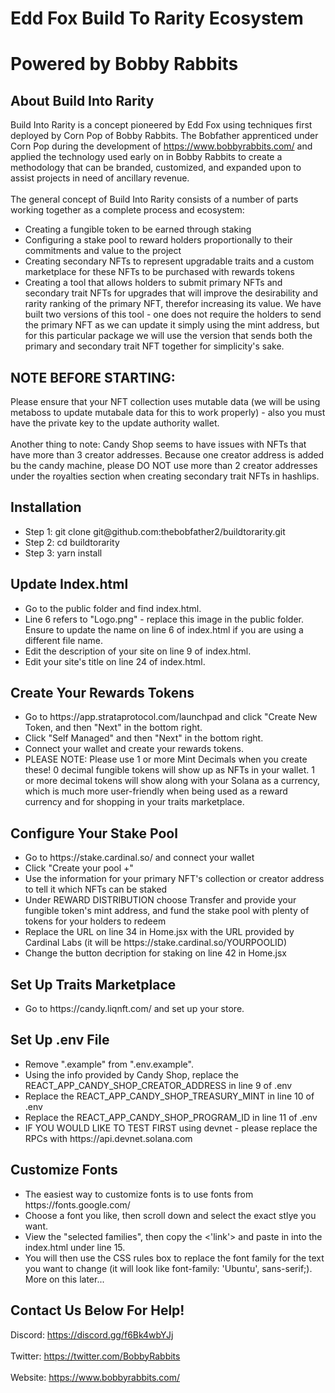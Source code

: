 # Edd Fox Build To Rarity Ecosystem
<h1>Powered by Bobby Rabbits</h1>

## About Build Into Rarity
Build Into Rarity is a concept pioneered by Edd Fox using techniques first deployed by Corn Pop of Bobby Rabbits. The Bobfather apprenticed under Corn Pop during the development of https://www.bobbyrabbits.com/ and applied the technology used early on in Bobby Rabbits to create a methodology that can be branded, customized, and expanded upon to assist projects in need of ancillary revenue.
<br></br>
The general concept of Build Into Rarity consists of a number of parts working together as a complete process and ecosystem:
<ul>
  <li>Creating a fungible token to be earned through staking</li>
  <li>Configuring a stake pool to reward holders proportionally to their commitments and value to the project</li>
  <li>Creating secondary NFTs to represent upgradable traits and a custom marketplace for these NFTs to be purchased with rewards tokens</li>
  <li>Creating a tool that allows holders to submit primary NFTs and secondary trait NFTs for upgrades that will improve the desirability and rarity ranking of the primary NFT, therefor increasing its value. We have built two versions of this tool - one does not require the holders to send the primary NFT as we can update it simply using the mint address, but for this particular package we will use the version that sends both the primary and secondary trait NFT together for simplicity's sake.</li>
</ul>

## NOTE BEFORE STARTING:
Please ensure that your NFT collection uses mutable data (we will be using metaboss to update mutabale data for this to work properly) - also you must have the private key to the update authority wallet.
<br></br>
Another thing to note: Candy Shop seems to have issues with NFTs that have more than 3 creator addresses. Because one creator address is added bu the candy machine, please DO NOT use more than 2 creator addresses under the royalties section when creating secondary trait NFTs in hashlips.

## Installation
<ul>
  <li> Step 1: git clone git@github.com:thebobfather2/buildtorarity.git </li>
  <li> Step 2: cd buildtorarity </li>
  <li> Step 3: yarn install </li>
</ul>

## Update Index.html
<ul>
  <li> Go to the public folder and find index.html.</li>
  <li> Line 6 refers to "Logo.png" - replace this image in  the public folder. Ensure to update the name on line 6 of index.html if you are using a different file name.</li>
  <li>Edit the description of your site on line 9 of index.html.</li>
  <li>Edit your site's title on line 24 of index.html.</li>
</ul>

## Create Your Rewards Tokens
<ul>
  <li>Go to https://app.strataprotocol.com/launchpad and click "Create New Token, and then "Next" in the bottom right.</li>
  <li>Click "Self Managed" and then "Next" in the bottom right.</li>
  <li>Connect your wallet and create your rewards tokens.</li>
  <li>PLEASE NOTE: Please use 1 or more Mint Decimals when you create these! 0 decimal fungible tokens will show up as NFTs in your wallet. 1 or more decimal tokens will show along with your Solana as a currency, which is much more user-friendly when being used as a reward currency and for shopping in your traits marketplace.</li>
</ul>

## Configure Your Stake Pool
<ul>
  <li>Go to https://stake.cardinal.so/ and connect your wallet</li>
  <li>Click "Create your pool +"</li>
  <li>Use the information for your primary NFT's collection or creator address to tell it which NFTs can be staked</li>
  <li>Under REWARD DISTRIBUTION choose Transfer and provide your fungible token's mint address, and fund the stake pool with plenty of tokens for your holders to redeem</li>
  <li>Replace the URL on line 34 in Home.jsx with the URL provided by Cardinal Labs (it will be https://stake.cardinal.so/YOURPOOLID)</li>
  <li>Change the button decription for staking on line 42 in Home.jsx</li>
</ul>

## Set Up Traits Marketplace
<ul>
  <li>Go to https://candy.liqnft.com/ and set up your store.</li>
</ul>

## Set Up .env File
<ul>
  <li>Remove ".example" from ".env.example".</li>
  <li>Using the info provided by Candy Shop, replace the REACT_APP_CANDY_SHOP_CREATOR_ADDRESS in line 9 of .env</li>
  <li>Replace the REACT_APP_CANDY_SHOP_TREASURY_MINT in line 10 of .env</li>
  <li>Replace the REACT_APP_CANDY_SHOP_PROGRAM_ID in line 11 of .env</li>
  <li>IF YOU WOULD LIKE TO TEST FIRST using devnet - please replace the RPCs with https://api.devnet.solana.com</li>
</ul>

## Customize Fonts
<ul>
  <li>The easiest way to customize fonts is to use fonts from https://fonts.google.com/</li>
  <li>Choose a font you like, then scroll down and select the exact stlye you want.</li>
  <li>View the "selected families", then copy the <'link'> and paste in into the index.html under line 15.</li>
  <li>You will then use the CSS rules box to replace the font family for the text you want to change (it will look like font-family: 'Ubuntu', sans-serif;). More on this later...</li>
</ul>

## Contact Us Below For Help!
Discord: https://discord.gg/f6Bk4wbYJj
<br></br>
Twitter: https://twitter.com/BobbyRabbits
<br></br>
Website: https://www.bobbyrabbits.com/